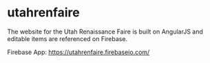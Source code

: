 # utahrenfaire
The website for the Utah Renaissance Faire is built on AngularJS and editable items are referenced on Firebase.

Firebase App: https://utahrenfaire.firebaseio.com/
